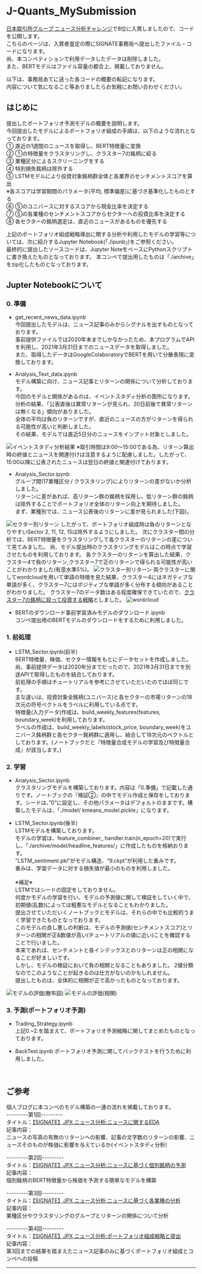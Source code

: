# J-Quants_MySubmission
<a href="https://signate.jp/competitions/443">日本取引所グループ ニュース分析チャレンジ</a>で8位に入賞しましたので、コードを公開します。  
こちらのページは、入賞者査定の際にSIGNATE事務局へ提出したファイル・コードになります。  
尚、本コンペティションで利用データしたデータは削除しました。  
また、BERTモデルはファイル容量の都合上、掲載しておりません。  

以下は、事務局あてに送った各コードの概要の転記になります。  
内容について気になること等ありましたらお気軽にお問い合わせください。  

## はじめに
提出したポートフォリオ予測モデルの概要を説明します。  
今回提出したモデルによるポートフォリオ組成の手順は、以下のような流れとなっております。  
①&nbsp;直近の1週間のニュースを取得し、BERT特徴量に変換  
②&nbsp;①の特徴量をクラスタリングし、クラスター7の銘柄に絞る  
③&nbsp;業種区分によるスクリーニングをする  
④&nbsp;特別損失銘柄は除外する  
⑤&nbsp;LSTMモデルにより投資対象銘柄群全体と各業界のセンチメントスコアを算出  
※各スコアは学習期間のパラメータ(平均, 標準偏差)に基づき基準化したものとする  
⑥&nbsp;⑤のユニバースに対するスコアから現金比率を決定する  
⑦&nbsp;⑤の各業種のセンチメントスコアからセクターへの投資比率を決定する  
⑧&nbsp;各セクターの銘柄選定は、直近のニュースがあるものを優先する  

上記のポートフォリオ組成戦略導出に関する分析や利用したモデルの学習等については、次に紹介するJupyter Notebook(「./ipunb」)をご参照ください。  
最終的に提出したソースコードは、Jupyter NoteをベースにPythonスクリプトに書き換えたものとなっております。
本コンペで提出用したものは「./archive」をzip化したものとなっております。  

## Jupter Notebookについて
### 0. 準備  
* get_recent_news_data.ipynb  
今回提出したモデルは、ニュース記事のみからシグナルを出すものとなっております。  
事前提供ファイルでは2020年末までしかなかったため、本プログラムでAPIを利用し、2021年3月31日までのニュースデータを取得しました。  
また、取得したデータはGoogleColaboratoryでBERTを用いて分散表現に変換しております。  

* Analysis_Text_data.ipynb  
モデル構築に向け、ニュース記事とリターンの関係について分析しております。  
今回のモデルと関係があるのは、イベントスタディ分析の箇所になります。  
分析の結果、「公表直後は異常リターンが見られ、20日前後で異常リターンは無くなる」傾向がありました。  
全体の平均は負のリターンですが、直近のニュースの方がリターンを得られる可能性が高いと判断しました。  
その結果、モデルでは直近5日分のニュースをインプット対象としました。  
<img src="./images/image_1.png" alt="イベントスタディ分析結果" title="イベントスタディ分析結果">  
※取引時間は9:00～15:00である為、リターン算出時の終値とニュースを関連付けは注意するように配慮しました。したがって、15:00以降に公表されたニュースは翌日の終値と関連付けております。  

* Analysis_Sector.ipynb  
グループ間(17業種区分 / クラスタリング)によりリターンの差がないか分析しました。  
リターンに差があれば、高リターン群の銘柄を採用し、低リターン群の銘柄は除外することでポートフォリオ全体のリターン向上を期待しました。  
まず、業種別では、ニュース公表後のリターンに差が見られました(下図)。  
<img src="./images/image_2.png" alt="セクター別リターン" title="セクター別リターン">   
したがって、ポートフォリオ組成時は負のリターンとなりやすいSector 2, 11, 12, 15は除外するようにしました。  
次にクラスター間の分析では、BERT特徴量をクラスタリングして各クラスターのリターンの差について見てみました。  
尚、モデル提出時のクラスタリングモデルはこの時点で学習させたものを利用しております。  
各クラスターのリターンを算出した結果、クラスター4で負のリターン,クラスター7で正のリターンで得られる可能性が高いことがわかりました(有意水準5%)。  
<img src="./images/image_3.png" alt="クラスター別リターン" title="クラスター別リターン">   
両クラスターに関してwordcloudを用いて単語の特徴を見た結果、クラスター4にはネガティブな単語が多く、クラスター7にはポジティブな単語が多く分布する傾向があることがわかりました。  
クラスター7のデータ数はある程度確保できていたので、<u>クラスター7の銘柄に絞って投資する戦略</u>としました。  
<img src="./images/image_6.png" alt="wordcloud" title="wordcloud">   

* BERTのダウンロード事前学習済みモデルのダウンロード.ipynb  
コンペ提出用のBERTモデルのダウンロードをするために利用しました。

### 1. 前処理  
* LSTM_Sector.ipynb(前半)  
BERT特徴量、株価、セクター情報をもとにデータセットを作成しました。  
尚、事前提供データは2020年分までだったので、2021年3月31日までを別途APIで取得したものを結合しております。  
前処理の手順はチュートリアルを参考にさせていただいたのでほぼ同じです。  
主な違いは、投資対象全銘柄(ユニバース)と各セクターの市場リターンの18次元の符号ベクトルをラベルに利用している点です。  
特徴量(入力データ)作成は、build_weekly_features(features, boundary_week)を利用しております。  
ラベルの作成は、build_weekly_labels(stock_price, boundary_week)をユニバース銘柄群と各セクター銘柄群に適用し、結合して18次元のベクトルとしております。(ノートブックだと『特徴量合成モデルの学習及び特徴量合成』が該当します。)  

### 2. 学習
* Analysis_Sector.ipynb  
クラスタリングモデルを構築しております。内容は「0.準備」で記載した通りです。ノートブックの『検証②』の中でモデル作成と保存をしております。シードは、”0”に設定し、その他パラメータはデフォルトのままです。構築したモデルは、「./model/ kmeans_model.pickle」になります。  

* LSTM_Sector.ipynb(後半)  
LSTMモデルを構築しております。  
モデルの学習は、feature_combiner_ handler.train(n_epoch=20)で実行し、「./archive/model/headline_features/」に作成したものを格納おります。  
”LSTM_sentiment.pkl”がモデル構造、“9.ckpt”が利用した重みです。  
重みは、学習データに対する損失値が最小のものを利用しました。<br>  
※補足※  
LSTMではシードの固定をしておりません。  
何度かモデルの学習を行い、モデルの予測値に関して検証をしていく中で、初期値(乱数)によっては粗悪なモデルとなることもわかりました。  
提出させていただいくノートブックとモデルは、それらの中でも比較的うまく学習できたものとなっております。  
このモデルの良し悪しの判断は、モデルの予測値(センチメントスコア)とリターンの相関が正&数値が高い(チュートリアルの値に近い)ことを確認することで行いました。  
本来であれば、センチメントと各インデックスとのリターンは正の相関になることが好ましいです。  
しかし、モデルの検証において負の相関となることもありました。
2値分類なのでこのようなことが起きるのは仕方がないのかもしれません。  
提出したものは、全体的に相関が正で高かったものとなっております。  

<img src="./images/image_4.png" alt="モデルの評価(散布図)" title="モデルの評価(散布図)">  
<img src="./images/image_5.png" alt="モデルの評価(相関)" title="モデルの評価(相関)">  

<br>

### 3. 予測(ポートフォリオ予測)
* Trading_Strategy.ipynb  
上記0.~2.を踏まえて、ポートフォリオ予測戦略に関してまとめたものとなっております。  

* BackTest.ipynb
ポートフォリオ予測に関してバックテストを行うために利用しました。  


<br>

## ご参考

個人ブログに本コンペのモデル構築の一連の流れを掲載しております。  
---------第1回---------  
タイトル：<a href="https://www.systrenote.com/signate_jpx_news/">【SIGNATE】JPX ニュース分析:ニュースに関するEDA</a>  
記事内容：  
ニュースの写真の有無のリターンへの影響、記事の文字数のリターンの影響、ニュースそのものが株価に影響を与えているか(イベントスタディ分析)  

---------第2回---------  
タイトル：<a href="https://www.systrenote.com/signate_jpx_news_2/">【SIGNATE】JPX ニュース分析:ニュースに基づく個別銘柄の予測</a>  
記事内容：  
個別銘柄のBERT特徴量から株価を予測する簡単なモデルを構築  

---------第3回---------  
タイトル：<a href="https://www.systrenote.com/signate_jpx_news_3/">【SIGNATE】JPX ニュース分析:ニュースに基づく各業種の分析</a>  
記事内容：  
業種区分やクラスタリングのグループとリターンの関係について分析  

---------第4回---------  
タイトル：<a href="https://www.systrenote.com/signate_jpx_news_4/">【SIGNATE】JPX ニュース分析:ポートフォリオ組成戦略と提出</a>  
記事内容：  
第3回までの結果を踏まえたニュース記事のみに基づくポートフォリオ組成とコンペへの投稿  

---------------------------  

